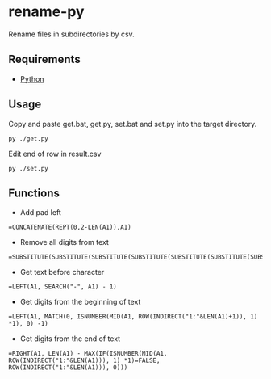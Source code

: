 # rename-py

Rename files in subdirectories by csv.  

## Requirements  

- [Python](https://www.python.org/)

## Usage  

Copy and paste get.bat, get.py, set.bat and set.py into the target directory.  

```console
py ./get.py
```

Edit end of row in result.csv  

```console
py ./set.py
```

## Functions  

- Add pad left

```
=CONCATENATE(REPT(0,2-LEN(A1)),A1)
```

- Remove all digits from text

```
=SUBSTITUTE(SUBSTITUTE(SUBSTITUTE(SUBSTITUTE(SUBSTITUTE(SUBSTITUTE(SUBSTITUTE(SUBSTITUTE(SUBSTITUTE(SUBSTITUTE(A1,"0",""),"1",""),"2",""),"3",""),"4",""),"5",""),"6",""),"7",""),"8",""),"9","")
```

- Get text before character

```
=LEFT(A1, SEARCH("-", A1) - 1)
```

- Get digits from the beginning of text

```
=LEFT(A1, MATCH(0, ISNUMBER(MID(A1, ROW(INDIRECT("1:"&LEN(A1)+1)), 1) *1), 0) -1)
```

- Get digits from the end of text

```
=RIGHT(A1, LEN(A1) - MAX(IF(ISNUMBER(MID(A1, ROW(INDIRECT("1:"&LEN(A1))), 1) *1)=FALSE, ROW(INDIRECT("1:"&LEN(A1))), 0)))
```